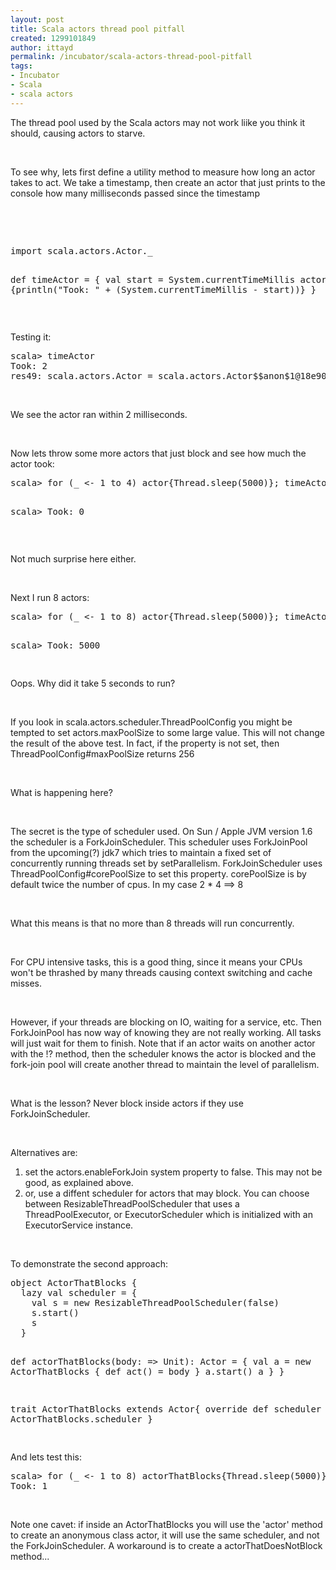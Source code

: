 ```yaml
---
layout: post
title: Scala actors thread pool pitfall
created: 1299101849
author: ittayd
permalink: /incubator/scala-actors-thread-pool-pitfall
tags:
- Incubator
- Scala
- scala actors
---
```

<p>The thread pool used by the Scala actors may not work liike you think it should, causing actors to starve.</p>
<p>&nbsp;</p>
<p>To see why, lets first define a utility method to measure how long an actor takes to act. We take a timestamp, then create an actor that just prints to the console how many milliseconds passed since the timestamp</p>
<p>&nbsp;</p>
<p>&nbsp;</p>
<pre class="brush: scala;" title="code">
import scala.actors.Actor._

def timeActor = {
    val start = System.currentTimeMillis
    actor {println(&quot;Took: &quot; + (System.currentTimeMillis - start))}
}</pre>
<p>&nbsp;</p>
<p>Testing it:</p>
<pre class="brush: plain;" title="code">
scala&gt; timeActor
Took: 2
res49: scala.actors.Actor = scala.actors.Actor$$anon$1@18e905</pre>
<p>&nbsp;</p>
<p>We see the actor ran within 2 milliseconds.</p>
<p>&nbsp;</p>
<p>Now lets throw some more actors that just block and see how much the actor took:</p>
<pre class="brush: plain;" title="code">
scala&gt; for (_ &lt;- 1 to 4) actor{Thread.sleep(5000)}; timeActor

scala&gt; Took: 0</pre>
<p>&nbsp;</p>
<p>Not much surprise here either.</p>
<p>&nbsp;</p>
<p>Next I run 8 actors:</p>
<pre class="brush: plain;" title="code">
scala&gt; for (_ &lt;- 1 to 8) actor{Thread.sleep(5000)}; timeActor

scala&gt; Took: 5000

</pre>
<p>Oops. Why did it take 5 seconds to run?&nbsp;</p>
<p>&nbsp;</p>
<p>If you look in scala.actors.scheduler.ThreadPoolConfig you might be tempted to set actors.maxPoolSize to some large value. This will not change the result of the above test. In fact, if the property is not set, then ThreadPoolConfig#maxPoolSize returns 256</p>
<p>&nbsp;</p>
<p>What is happening here?&nbsp;</p>
<p>&nbsp;</p>
<p>The secret is the type of scheduler used. On Sun / Apple JVM&nbsp;version 1.6 the scheduler is a ForkJoinScheduler. This scheduler uses ForkJoinPool from the upcoming(?)&nbsp;jdk7 which tries to maintain a fixed set of concurrently running threads set by setParallelism. ForkJoinScheduler uses ThreadPoolConfig#corePoolSize to set this property. corePoolSize is by default twice the number of cpus. In my case 2 *&nbsp;4 ==&gt;&nbsp;8</p>
<p>&nbsp;</p>
<p>What this means is that no more than 8 threads will run concurrently.</p>
<p>&nbsp;</p>
<p>For CPU intensive tasks, this is a good thing, since it means your CPUs won't be thrashed by many threads causing context switching and cache misses.</p>
<p>&nbsp;</p>
<p>However, if your threads are blocking on IO, waiting for a service, etc. Then ForkJoinPool has now way of knowing they are not really working. All tasks will just wait for them to finish. Note that if an actor waits on another actor with the !? method, then the scheduler knows the actor is blocked and the fork-join pool will create another thread to maintain the level of parallelism.</p>
<p>&nbsp;</p>
<p>What is the lesson?&nbsp;Never block inside actors if they use ForkJoinScheduler.</p>
<p>&nbsp;</p>
<p>Alternatives are:&nbsp;</p>
<ol>
    <li>set the actors.enableForkJoin system property to false. This may not be good, as explained above.</li>
    <li>or, use a diffent scheduler for actors that may block. You can choose between ResizableThreadPoolScheduler that uses a ThreadPoolExecutor, or ExecutorScheduler which is initialized with an ExecutorService instance.</li>
</ol>
<p>&nbsp;</p>
<p>To demonstrate the second approach:</p>
<pre class="brush: scala;" title="code">
object ActorThatBlocks {
  lazy val scheduler = {
    val s = new ResizableThreadPoolScheduler(false)
    s.start()
    s
  }	
	
  def actorThatBlocks(body: =&gt; Unit): Actor = {
    val a = new ActorThatBlocks {
      def act() = body
    }
    a.start()
    a
  }
}
  
trait ActorThatBlocks extends Actor{
  override def scheduler = ActorThatBlocks.scheduler
}

</pre>
<p>And lets test this:</p>
<pre class="brush: plain;" title="code">
scala&gt; for (_ &lt;- 1 to 8) actorThatBlocks{Thread.sleep(5000)}; timeActor
Took: 1
</pre>
<p>&nbsp;</p>
<p>Note one cavet:&nbsp;if inside an ActorThatBlocks you will use the 'actor' method to create an anonymous class actor, it will use the same scheduler, and not the ForkJoinScheduler. A workaround is to create a actorThatDoesNotBlock method...</p>
